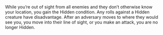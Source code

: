 While you’re out of sight from all enemies and they don’t otherwise know your location, you gain the Hidden condition. Any rolls against a Hidden creature have disadvantage. After an adversary moves to where they would see you, you move into their line of sight, or you make an attack, you are no longer Hidden.
